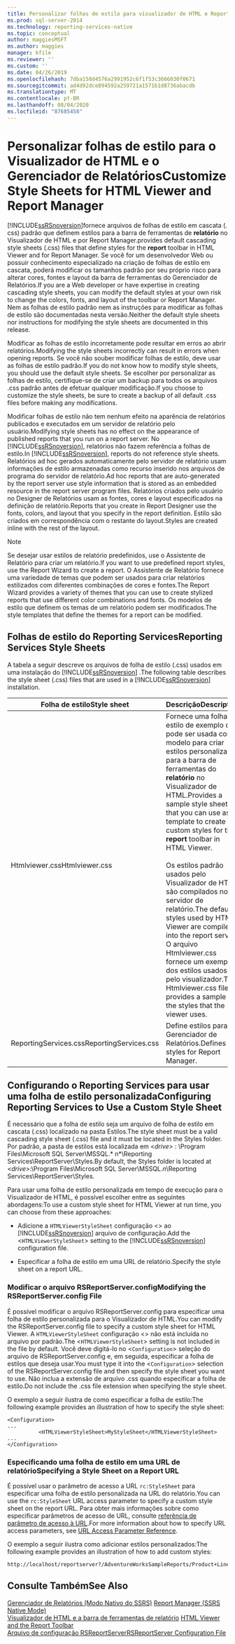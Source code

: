 ```yaml
---
title: Personalizar folhas de estilo para visualizador de HTML e Report Manager | Microsoft Docs
ms.prod: sql-server-2014
ms.technology: reporting-services-native
ms.topic: conceptual
author: maggiesMSFT
ms.author: maggies
manager: kfile
ms.reviewer: ''
ms.custom: ''
ms.date: 04/26/2019
ms.openlocfilehash: 7dba158d4576a2991952c6f1f53c3666030f0671
ms.sourcegitcommit: ad4d92dce894592a259721a1571b1d8736abacdb
ms.translationtype: MT
ms.contentlocale: pt-BR
ms.lasthandoff: 08/04/2020
ms.locfileid: "87685458"
---
```

# <a name="customize-style-sheets-for-html-viewer-and-report-manager"></a><span data-ttu-id="06dd8-102">Personalizar folhas de estilo para o Visualizador de HTML e o Gerenciador de Relatórios</span><span class="sxs-lookup"><span data-stu-id="06dd8-102">Customize Style Sheets for HTML Viewer and Report Manager</span></span>
  [!INCLUDE[ssRSnoversion](../includes/ssrsnoversion-md.md)]<span data-ttu-id="06dd8-103">fornece arquivos de folhas de estilo em cascata (. css) padrão que definem estilos para a barra de ferramentas de **relatório** no Visualizador de HTML e por Report Manager.</span><span class="sxs-lookup"><span data-stu-id="06dd8-103">provides default cascading style sheets (.css) files that define styles for the **report** toolbar in HTML Viewer and for Report Manager.</span></span> <span data-ttu-id="06dd8-104">Se você for um desenvolvedor Web ou possuir conhecimento especializado na criação de folhas de estilo em cascata, poderá modificar os tamanhos padrão por seu próprio risco para alterar cores, fontes e layout da barra de ferramentas do Gerenciador de Relatórios.</span><span class="sxs-lookup"><span data-stu-id="06dd8-104">If you are a Web developer or have expertise in creating cascading style sheets, you can modify the default styles at your own risk to change the colors, fonts, and layout of the toolbar or Report Manager.</span></span> <span data-ttu-id="06dd8-105">Nem as folhas de estilo padrão nem as instruções para modificar as folhas de estilo são documentadas nesta versão.</span><span class="sxs-lookup"><span data-stu-id="06dd8-105">Neither the default style sheets nor instructions for modifying the style sheets are documented in this release.</span></span>  
  
 <span data-ttu-id="06dd8-106">Modificar as folhas de estilo incorretamente pode resultar em erros ao abrir relatórios.</span><span class="sxs-lookup"><span data-stu-id="06dd8-106">Modifying the style sheets incorrectly can result in errors when opening reports.</span></span> <span data-ttu-id="06dd8-107">Se você não souber modificar folhas de estilo, deve usar as folhas de estilo padrão.</span><span class="sxs-lookup"><span data-stu-id="06dd8-107">If you do not know how to modify style sheets, you should use the default style sheets.</span></span> <span data-ttu-id="06dd8-108">Se escolher por personalizar as folhas de estilo, certifique-se de criar um backup para todos os arquivos .css padrão antes de efetuar qualquer modificação.</span><span class="sxs-lookup"><span data-stu-id="06dd8-108">If you choose to customize the style sheets, be sure to create a backup of all default .css files before making any modifications.</span></span>  
  
 <span data-ttu-id="06dd8-109">Modificar folhas de estilo não tem nenhum efeito na aparência de relatórios publicados e executados em um servidor de relatório pelo usuário.</span><span class="sxs-lookup"><span data-stu-id="06dd8-109">Modifying style sheets has no effect on the appearance of published reports that you run on a report server.</span></span> <span data-ttu-id="06dd8-110">No [!INCLUDE[ssRSnoversion](../includes/ssrsnoversion-md.md)], relatórios não fazem referência a folhas de estilo.</span><span class="sxs-lookup"><span data-stu-id="06dd8-110">In [!INCLUDE[ssRSnoversion](../includes/ssrsnoversion-md.md)], reports do not reference style sheets.</span></span> <span data-ttu-id="06dd8-111">Relatórios ad hoc gerados automaticamente pelo servidor de relatório usam informações de estilo armazenadas como recurso inserido nos arquivos de programa do servidor de relatório.</span><span class="sxs-lookup"><span data-stu-id="06dd8-111">Ad hoc reports that are auto-generated by the report server use style information that is stored as an embedded resource in the report server program files.</span></span> <span data-ttu-id="06dd8-112">Relatórios criados pelo usuário no Designer de Relatórios usam as fontes, cores e layout especificados na definição de relatório.</span><span class="sxs-lookup"><span data-stu-id="06dd8-112">Reports that you create in Report Designer use the fonts, colors, and layout that you specify in the report definition.</span></span> <span data-ttu-id="06dd8-113">Estilo são criados em correspondência com o restante do layout.</span><span class="sxs-lookup"><span data-stu-id="06dd8-113">Styles are created inline with the rest of the layout.</span></span>  
  
> [!NOTE]  
>  <span data-ttu-id="06dd8-114">Se desejar usar estilos de relatório predefinidos, use o Assistente de Relatório para criar um relatório.</span><span class="sxs-lookup"><span data-stu-id="06dd8-114">If you want to use predefined report styles, use the Report Wizard to create a report.</span></span> <span data-ttu-id="06dd8-115">O Assistente de Relatório fornece uma variedade de temas que podem ser usados para criar relatórios estilizados com diferentes combinações de cores e fontes.</span><span class="sxs-lookup"><span data-stu-id="06dd8-115">The Report Wizard provides a variety of themes that you can use to create stylized reports that use different color combinations and fonts.</span></span> <span data-ttu-id="06dd8-116">Os modelos de estilo que definem os temas de um relatório podem ser modificados.</span><span class="sxs-lookup"><span data-stu-id="06dd8-116">The style templates that define the themes for a report can be modified.</span></span>  
  
## <a name="reporting-services-style-sheets"></a><span data-ttu-id="06dd8-117">Folhas de estilo do Reporting Services</span><span class="sxs-lookup"><span data-stu-id="06dd8-117">Reporting Services Style Sheets</span></span>  
 <span data-ttu-id="06dd8-118">A tabela a seguir descreve os arquivos de folha de estilo (.css) usados em uma instalação do [!INCLUDE[ssRSnoversion](../includes/ssrsnoversion-md.md)] .</span><span class="sxs-lookup"><span data-stu-id="06dd8-118">The following table describes the style sheet (.css) files that are used in a [!INCLUDE[ssRSnoversion](../includes/ssrsnoversion-md.md)] installation.</span></span>  
  
|<span data-ttu-id="06dd8-119">Folha de estilo</span><span class="sxs-lookup"><span data-stu-id="06dd8-119">Style sheet</span></span>|<span data-ttu-id="06dd8-120">Descrição</span><span class="sxs-lookup"><span data-stu-id="06dd8-120">Description</span></span>|  
|-----------------|-----------------|  
|<span data-ttu-id="06dd8-121">Htmlviewer.css</span><span class="sxs-lookup"><span data-stu-id="06dd8-121">Htmlviewer.css</span></span>|<span data-ttu-id="06dd8-122">Fornece uma folha de estilo de exemplo que pode ser usada como modelo para criar estilos personalizados para a barra de ferramentas do **relatório** no Visualizador de HTML.</span><span class="sxs-lookup"><span data-stu-id="06dd8-122">Provides a sample style sheet that you can use as a template to create custom styles for the **report** toolbar in HTML Viewer.</span></span><br /><br /> <span data-ttu-id="06dd8-123">Os estilos padrão usados pelo Visualizador de HTML são compilados no servidor de relatório.</span><span class="sxs-lookup"><span data-stu-id="06dd8-123">The default styles used by HTML Viewer are compiled into the report server.</span></span> <span data-ttu-id="06dd8-124">O arquivo Htmlviewer.css fornece um exemplo dos estilos usados pelo visualizador.</span><span class="sxs-lookup"><span data-stu-id="06dd8-124">The Htmlviewer.css file provides a sample of the styles that the viewer uses.</span></span>|  
|<span data-ttu-id="06dd8-125">ReportingServices.css</span><span class="sxs-lookup"><span data-stu-id="06dd8-125">ReportingServices.css</span></span>|<span data-ttu-id="06dd8-126">Define estilos para o Gerenciador de Relatórios.</span><span class="sxs-lookup"><span data-stu-id="06dd8-126">Defines styles for Report Manager.</span></span>|  
  
## <a name="configuring-reporting-services-to-use-a-custom-style-sheet"></a><span data-ttu-id="06dd8-127">Configurando o Reporting Services para usar uma folha de estilo personalizada</span><span class="sxs-lookup"><span data-stu-id="06dd8-127">Configuring Reporting Services to Use a Custom Style Sheet</span></span>  
 <span data-ttu-id="06dd8-128">É necessário que a folha de estilo seja um arquivo de folha de estilo em cascata (.css) localizado na pasta Estilos.</span><span class="sxs-lookup"><span data-stu-id="06dd8-128">The style sheet must be a valid cascading style sheet (.css) file and it must be located in the Styles folder.</span></span> <span data-ttu-id="06dd8-129">Por padrão, a pasta de estilos está localizada em \<*drive*> : \Program Files\Microsoft SQL Server\MSSQL.\* n\*\Reporting Services\ReportServer\Styles.</span><span class="sxs-lookup"><span data-stu-id="06dd8-129">By default, the Styles folder is located at \<*drive*>:\Program Files\Microsoft SQL Server\MSSQL.*n*\Reporting Services\ReportServer\Styles.</span></span>  
  
 <span data-ttu-id="06dd8-130">Para usar uma folha de estilo personalizada em tempo de execução para o Visualizador de HTML, é possível escolher entre as seguintes abordagens:</span><span class="sxs-lookup"><span data-stu-id="06dd8-130">To use a custom style sheet for HTML Viewer at run time, you can choose from these approaches:</span></span>  
  
-   <span data-ttu-id="06dd8-131">Adicione a `HTMLViewerStyleSheet` configuração <> ao [!INCLUDE[ssRSnoversion](../includes/ssrsnoversion-md.md)] arquivo de configuração.</span><span class="sxs-lookup"><span data-stu-id="06dd8-131">Add the <`HTMLViewerStyleSheet`> setting to the [!INCLUDE[ssRSnoversion](../includes/ssrsnoversion-md.md)] configuration file.</span></span>  
  
-   <span data-ttu-id="06dd8-132">Especificar a folha de estilo em uma URL de relatório.</span><span class="sxs-lookup"><span data-stu-id="06dd8-132">Specify the style sheet on a report URL.</span></span>  
  
### <a name="modifying-the-rsreportserverconfig-file"></a><span data-ttu-id="06dd8-133">Modificar o arquivo RSReportServer.config</span><span class="sxs-lookup"><span data-stu-id="06dd8-133">Modifying the RSReportServer.config File</span></span>  
 <span data-ttu-id="06dd8-134">É possível modificar o arquivo RSReportServer.config para especificar uma folha de estilo personalizada para o Visualizador de HTML.</span><span class="sxs-lookup"><span data-stu-id="06dd8-134">You can modify the RSReportServer.config file to specify a custom style sheet for HTML Viewer.</span></span> <span data-ttu-id="06dd8-135">A `HTMLViewerStyleSheet` configuração <> não está incluída no arquivo por padrão.</span><span class="sxs-lookup"><span data-stu-id="06dd8-135">The <`HTMLViewerStyleSheet`> setting is not included in the file by default.</span></span> <span data-ttu-id="06dd8-136">Você deve digitá-lo no <`Configuration`> seleção do arquivo de RSReportServer.config e, em seguida, especificar a folha de estilos que deseja usar.</span><span class="sxs-lookup"><span data-stu-id="06dd8-136">You must type it into the <`Configuration`> selection of the RSReportServer.config file and then specify the style sheet you want to use.</span></span> <span data-ttu-id="06dd8-137">Não inclua a extensão de arquivo .css quando especificar a folha de estilo.</span><span class="sxs-lookup"><span data-stu-id="06dd8-137">Do not include the .css file extension when specifying the style sheet.</span></span>  
  
 <span data-ttu-id="06dd8-138">O exemplo a seguir ilustra de como especificar a folha de estilo:</span><span class="sxs-lookup"><span data-stu-id="06dd8-138">The following example provides an illustration of how to specify the style sheet:</span></span>  
  
```  
<Configuration>  
...  
          <HTMLViewerStyleSheet>MyStyleSheet</HTMLViewerStyleSheet>  
...  
</Configuration>  
```  
  
### <a name="specifying-a-style-sheet-on-a-report-url"></a><span data-ttu-id="06dd8-139">Especificando uma folha de estilo em uma URL de relatório</span><span class="sxs-lookup"><span data-stu-id="06dd8-139">Specifying a Style Sheet on a Report URL</span></span>  
 <span data-ttu-id="06dd8-140">É possível usar o parâmetro de acesso a URL `rc:StyleSheet` para especificar uma folha de estilo personalizada na URL do relatório.</span><span class="sxs-lookup"><span data-stu-id="06dd8-140">You can use the `rc:StyleSheet` URL access parameter to specify a custom style sheet on the report URL.</span></span> <span data-ttu-id="06dd8-141">Para obter mais informações sobre como especificar parâmetros de acesso de URL, consulte [referência de parâmetro de acesso à URL](url-access-parameter-reference.md).</span><span class="sxs-lookup"><span data-stu-id="06dd8-141">For more information about how to specify URL access parameters, see [URL Access Parameter Reference](url-access-parameter-reference.md).</span></span>  
  
 <span data-ttu-id="06dd8-142">O exemplo a seguir ilustra como adicionar estilos personalizados:</span><span class="sxs-lookup"><span data-stu-id="06dd8-142">The following example provides an illustration of how to add custom styles:</span></span>  
  
```  
http://localhost/reportserver?/AdventureWorksSampleReports/Product+Line+Sales&rs:Command=Render&rc:Stylesheet=MyStyleSheet  
```  
  
## <a name="see-also"></a><span data-ttu-id="06dd8-143">Consulte Também</span><span class="sxs-lookup"><span data-stu-id="06dd8-143">See Also</span></span>  
 <span data-ttu-id="06dd8-144">[Gerenciador de Relatórios &#40;Modo Nativo do SSRS&#41;](../../2014/reporting-services/report-manager-ssrs-native-mode.md) </span><span class="sxs-lookup"><span data-stu-id="06dd8-144">[Report Manager  &#40;SSRS Native Mode&#41;](../../2014/reporting-services/report-manager-ssrs-native-mode.md) </span></span>  
 <span data-ttu-id="06dd8-145">[Visualizador de HTML e a barra de ferramentas de relatório](html-viewer-and-the-report-toolbar.md) </span><span class="sxs-lookup"><span data-stu-id="06dd8-145">[HTML Viewer and the Report Toolbar](html-viewer-and-the-report-toolbar.md) </span></span>  
 [<span data-ttu-id="06dd8-146">Arquivo de configuração RSReportServer</span><span class="sxs-lookup"><span data-stu-id="06dd8-146">RSReportServer Configuration File</span></span>](report-server/rsreportserver-config-configuration-file.md)  
  
  
